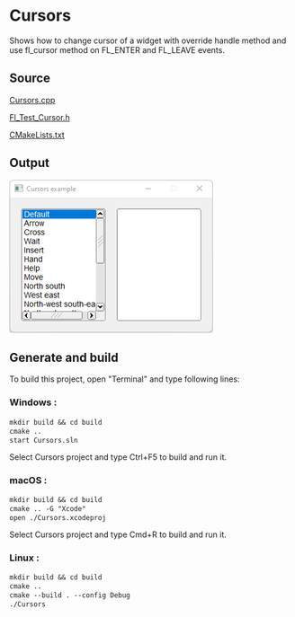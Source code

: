 # Cursors

Shows how to change cursor of a widget with override handle method and use fl_cursor method on FL_ENTER and FL_LEAVE events.

## Source

[Cursors.cpp](Cursors.cpp)

[Fl_Test_Cursor.h](Fl_Test_Cursor.h)

[CMakeLists.txt](CMakeLists.txt)

## Output

![output](../../../docs/Pictures/Examples/Cursors.png)

## Generate and build

To build this project, open "Terminal" and type following lines:

### Windows :

``` shell
mkdir build && cd build
cmake .. 
start Cursors.sln
```

Select Cursors project and type Ctrl+F5 to build and run it.

### macOS :

``` shell
mkdir build && cd build
cmake .. -G "Xcode"
open ./Cursors.xcodeproj
```

Select Cursors project and type Cmd+R to build and run it.

### Linux :

``` shell
mkdir build && cd build
cmake .. 
cmake --build . --config Debug
./Cursors
```
